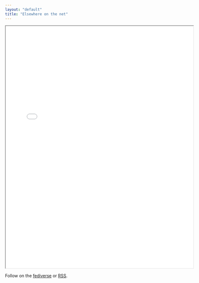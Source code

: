 ```yaml
---
layout: "default"
title: "Elsewhere on the net"
---
```






<!--more-->



<iframe src="//rss.bloople.net/?url=http%3A%2F%2Fwww.rssmix.com%2Fu%2F9114087%2Frss.xml&showtitle=false&striphtml=true&type=html"  width="620" height="800"></iframe>

Follow on the [fediverse][1] or [RSS][2].


[1]: https://bots.tinysubversions.com/u/alexesc_social/
[2]: http://www.rssmix.com/u/9114087/rss.xml

<!--















https://www.reddit.com/user/alex_esc/.rss
https://social.librem.one/@alexesc.rss
https://alex-esc.github.io/posts/feed.xml
https://alex-esc.github.io/url/feed.xml






-->
